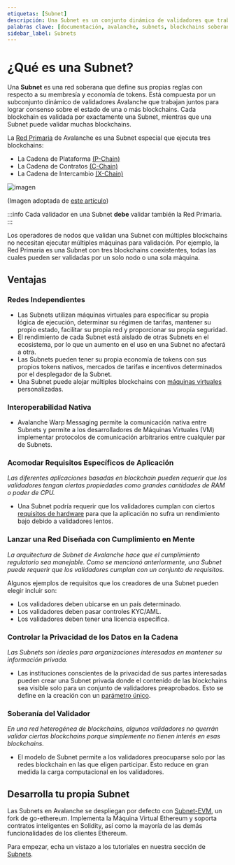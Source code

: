 ```yaml
---
etiquetas: [Subnet]
descripción: Una Subnet es un conjunto dinámico de validadores que trabajan juntos para lograr consenso sobre el estado de un conjunto de redes blockchain.
palabras clave: [documentación, avalanche, subnets, blockchains soberanas, interoperabilidad]
sidebar_label: Subnets
---
```


# ¿Qué es una Subnet?

Una **Subnet** es una red soberana que define sus propias reglas con respecto a su membresía y economía de tokens. Está compuesta por un subconjunto dinámico de validadores Avalanche que trabajan juntos para lograr consenso sobre el estado de una o más blockchains. Cada blockchain es validada por exactamente una Subnet, mientras que una Subnet puede validar muchas blockchains.

La [Red Primaria](avalanche-platform.md) de Avalanche es una Subnet especial que ejecuta tres blockchains:

- La Cadena de Plataforma [(P-Chain)](/learn/avalanche/avalanche-platform#p-chain)
- La Cadena de Contratos [(C-Chain)](/learn/avalanche/avalanche-platform#c-chain)
- La Cadena de Intercambio [(X-Chain)](/learn/avalanche/avalanche-platform#x-chain)

![imagen](/img/subnet-validators.png)

(Imagen adoptada de [este artículo](https://www.coinbase.com/cloud/discover/dev-foundations/intro-to-avalanche-subnets))

:::info
Cada validador en una Subnet
**debe** validar también la Red Primaria.
:::

Los operadores de nodos que validan una Subnet con múltiples blockchains no necesitan ejecutar múltiples máquinas para validación. Por ejemplo, la Red Primaria es una Subnet con tres blockchains coexistentes, todas las cuales pueden ser validadas por un solo nodo o una sola máquina.

## Ventajas

### Redes Independientes

- Las Subnets utilizan máquinas virtuales para especificar su propia lógica de ejecución, determinar su régimen de tarifas, mantener su propio estado, facilitar su propia red y proporcionar su propia seguridad.
- El rendimiento de cada Subnet está aislado de otras Subnets en el ecosistema, por lo que un aumento en el uso en una Subnet no afectará a otra.
- Las Subnets pueden tener su propia economía de tokens con sus propios tokens nativos, mercados de tarifas e incentivos determinados por el desplegador de la Subnet.
- Una Subnet puede alojar múltiples blockchains con [máquinas virtuales](virtual-machines.md) personalizadas.

### Interoperabilidad Nativa

- Avalanche Warp Messaging permite la comunicación nativa entre Subnets y permite a los desarrolladores de Máquinas Virtuales (VM) implementar protocolos de comunicación arbitrarios entre cualquier par de Subnets.

### Acomodar Requisitos Específicos de Aplicación

_Las diferentes aplicaciones basadas en blockchain pueden requerir que los validadores tengan ciertas propiedades como grandes cantidades de RAM o poder de CPU._

- Una Subnet podría requerir que los validadores cumplan con ciertos [requisitos de hardware](/nodes/run/node-manually.md#requirements) para que la aplicación no sufra un rendimiento bajo debido a validadores lentos.

### Lanzar una Red Diseñada con Cumplimiento en Mente

_La arquitectura de Subnet de Avalanche hace que el cumplimiento regulatorio sea manejable. Como se mencionó anteriormente, una Subnet puede requerir que los validadores cumplan con un conjunto de requisitos._

Algunos ejemplos de requisitos que los creadores de una Subnet pueden elegir incluir son:

- Los validadores deben ubicarse en un país determinado.
- Los validadores deben pasar controles KYC/AML.
- Los validadores deben tener una licencia específica.

### Controlar la Privacidad de los Datos en la Cadena

_Las Subnets son ideales para organizaciones interesadas en mantener su información privada._

- Las instituciones conscientes de la privacidad de sus partes interesadas pueden crear una Subnet privada donde el contenido de las blockchains sea visible solo para un conjunto de validadores preaprobados. Esto se define en la creación con un [parámetro único](/nodes/configure/subnet-configs.md#private-subnet).

### Soberanía del Validador

_En una red heterogénea de blockchains, algunos validadores no querrán validar ciertas blockchains porque simplemente no tienen interés en esas blockchains._

- El modelo de Subnet permite a los validadores preocuparse solo por las redes blockchain en las que eligen participar. Esto reduce en gran medida la carga computacional en los validadores.

## Desarrolla tu propia Subnet

Las Subnets en Avalanche se despliegan por defecto con [Subnet-EVM](https://github.com/ava-labs/subnet-evm#subnet-evm), un fork de go-ethereum. Implementa la Máquina Virtual Ethereum y soporta contratos inteligentes en Solidity, así como la mayoría de las demás funcionalidades de los clientes Ethereum.

Para empezar, echa un vistazo a los tutoriales en nuestra sección de [Subnets](/build/subnet/hello-subnet.md).
